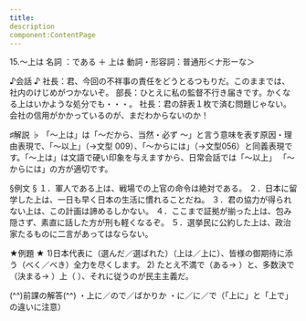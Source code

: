 ```yaml
---
title:
description
component:ContentPage
---
```



15.～上は
名詞 ：である ＋ 上は
動詞・形容詞：普通形＜ナ形ーな＞  

♪会話 ♪
社長：君、今回の不祥事の責任をどうとるつもりだ。このままでは、社内のけじめがつかないぞ。 
部長：ひとえに私の監督不行き届きです。かくなる上はいかような処分でも・・・。 
社長：君の辞表１枚で済む問題じゃない。会社の信用がかかっているのが、まだわからないのか！

♯解説 ♭
「～上は」は「～だから、当然・必ず ～」と言う意味を表す原因・理由表現で、「～以上」（→文型 009）、「～からには」（→文型056）と同義表現です。「～上は」は文語で硬い印象を与えますから、日常会話では「～以上」 「～からには」の方が適切です。

§例文 §
１．軍人である上は、戦場での上官の命令は絶対である。
２．日本に留学した上は、一日も早く日本の生活に慣れることだね。
３．君の協力が得られない上は、この計画は諦めるしかない。
４．ここまで証拠が揃った上は、包み隠さず、素直に話した方が刑も軽くなるぞ。
５．選挙民に公約した上は、政治家たるものに二言があってはならない。

★例題 ★
1)日本代表に（選んだ／選ばれた）（上は／上に）、皆様の御期待に添う（べく／べき）全力を尽くします。
2) たとえ不満で（ある→ ）と、多数決で（決まる→ ）上（ ）、それに従うのが民主主義だ。

(^^)前課の解答(^^)
・上に／ので／ばかりか
・に／に／で（「上に」と「上で」の違いに注意）
